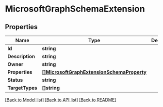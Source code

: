 # MicrosoftGraphSchemaExtension

## Properties

Name | Type | Description | Notes
------------ | ------------- | ------------- | -------------
**Id** | **string** |  | [optional] 
**Description** | **string** |  | [optional] 
**Owner** | **string** |  | [optional] 
**Properties** | [**[]MicrosoftGraphExtensionSchemaProperty**](microsoft.graph.extensionSchemaProperty.md) |  | [optional] 
**Status** | **string** |  | [optional] 
**TargetTypes** | **[]string** |  | [optional] 

[[Back to Model list]](../README.md#documentation-for-models) [[Back to API list]](../README.md#documentation-for-api-endpoints) [[Back to README]](../README.md)


